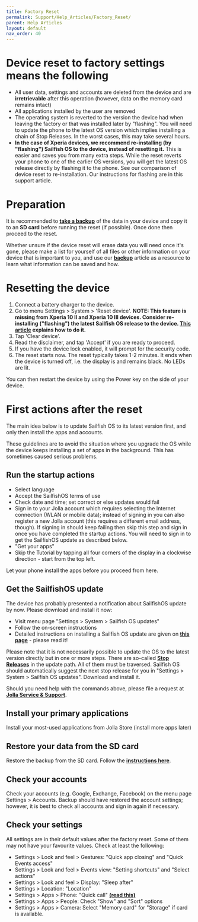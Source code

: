 ```yaml
---
title: Factory Reset
permalink: Support/Help_Articles/Factory_Reset/
parent: Help Articles
layout: default
nav_order: 40
---
```


# Device reset to factory settings means the following

* All user data, settings and accounts are deleted from the device and are **irretrievable** after this operation (however, data on the memory card remains intact) 
* All applications installed by the user are removed
* The operating system is reverted to the version the device had when leaving the factory or that was installed later by "flashing". You will need to update the phone to the latest OS version which implies installing a chain of Stop Releases. In the worst cases, this may take several hours.
* **In the case of Xperia devices, we recommend re-installing (by "flashing") Sailfish OS to the device, instead of resetting it.** This is easier and saves you from many extra steps. While the reset reverts your phone to one of the earlier OS versions, you will get the latest OS release directly by flashing it to the phone. See our comparison of device reset to re-installation. Our instructions for flashing are in this support article.

# Preparation
It is recommended to **[take a backup](https://jolla.zendesk.com/hc/en-us/articles/201804906)** of the data in your device and copy it to an **SD card** before running the reset (if possible). Once done then proceed to the reset.

Whether unsure if the device reset will erase data you will need once it's gone, please make a list for yourself of all files or other information on your device that is important to you, and use our  **[backup](https://jolla.zendesk.com/hc/en-us/articles/201804906)** article as a resource to learn what information can be saved and how.

# Resetting the device
1. Connect a battery charger to the device.
2. Go to menu Settings > System > 'Reset device'.
**NOTE: This feature is missing from Xperia 10 II and Xperia 10 III devices. Consider re-installing ("flashing") the latest Sailfish OS release to the device. [This article](https://jolla.zendesk.com/hc/en-us/articles/201804906) explains how to do it.**
3. Tap 'Clear device'.
4. Read the disclaimer, and tap 'Accept' if you are ready to proceed.
5. If you have the device lock enabled, it will prompt for the security code.
6. The reset starts now.
The reset typically takes 1-2 minutes. It ends when the device is turned off, i.e. the display is and remains black. No LEDs are lit.

You can then restart the device by using the Power key on the side of your device.

# First actions after the reset
The main idea below is to update Sailfish OS to its latest version first, and only then install the apps and accounts.

These guidelines are to avoid the situation where you upgrade the OS while the device keeps installing a set of apps in the background. This has sometimes caused serious problems.

## Run the startup actions
* Select language
* Accept the SailfishOS terms of use
* Check date and time; set correct or else updates would fail
* Sign in to your Jolla account which requires selecting the Internet connection (WLAN or mobile data); instead of signing in you can also register a new Jolla account (this requires a different email address, though).  If signing in should keep failing then skip this step and sign in once you have completed the startup actions. You will need to sign in to get the SailfishOS update as described below.
* "Get your apps"
* Skip the Tutorial by tapping all four corners of the display in a clockwise direction - start from the top left.

Let your phone install the apps before you proceed from here.

## Get the SailfishOS update
The device has probably presented a notification about SailfishOS update by now. Please download and install it now:
* Visit menu page "Settings > System > Sailfish OS updates"
* Follow the on-screen instructions
* Detailed instructions on installing a Sailfish OS update are given on **[this page](https://jolla.zendesk.com/hc/en-us/articles/201836347)** - please read it!

Please note that it is not necessarily possible to update the OS to the latest version directly but in one or more steps. There are so-called **[Stop Releases](https://jolla.zendesk.com/hc/en-us/articles/201836347#4.1)** in the update path. All of them must be traversed. Sailfish OS should automatically suggest the next stop release for you in "Settings > System > Sailfish OS updates".  Download and install it.

Should you need help with the commands above, please file a request at **[Jolla Service & Support](https://jolla.zendesk.com/hc/en-us/requests/new)**.

## Install your primary applications
Install your most-used applications from Jolla Store (install more apps later)

## Restore your data from the SD card
Restore the backup from the SD card.  Follow the **[instructions here](https://jolla.zendesk.com/hc/en-us/articles/201804906)**.

## Check your accounts
Check your accounts (e.g. Google, Exchange, Facebook) on the menu page Settings > Accounts. Backup should have restored the account settings; however, it is best to check all accounts and sign in again if necessary.

## Check your settings
All settings are in their default values after the factory reset. Some of them may not have your favourite values. Check at least the following:

* Settings > Look and feel > Gestures: "Quick app closing" and "Quick Events access"
* Settings > Look and feel > Events view: "Setting shortcuts" and "Select actions"
* Settings > Look and feel > Display: "Sleep after"
* Settings > Location: "Location"
* Settings > Apps > Phone: "Quick call" **[(read this)](https://jolla.zendesk.com/hc/en-us/articles/201440137)**
* Settings > Apps > People: Check "Show" and "Sort" options
* Settings > Apps > Camera: Select "Memory card" for "Storage" if card is available.


